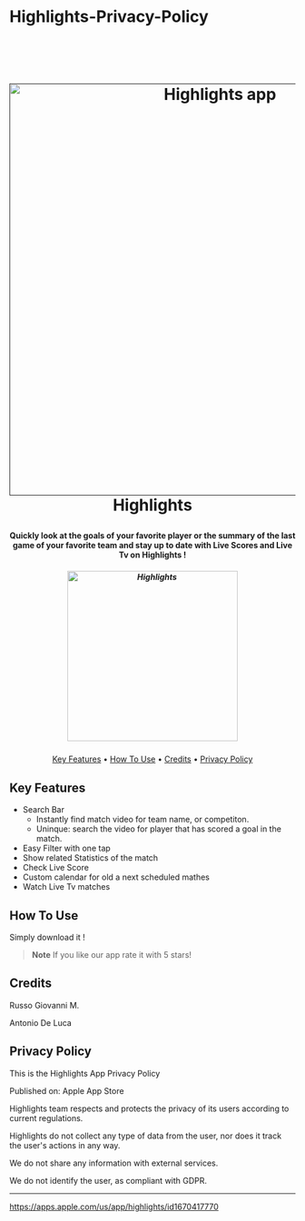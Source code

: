 # Highlights-Privacy-Policy


<h1 align="center">
  <br>
  
  <a href=""><img width="726" alt="Highlights app" src="https://user-images.githubusercontent.com/113531412/218103114-f1d03352-3a22-4a52-89d3-713d7b715d5a.png"></a>
  <br>
 Highlights
  <br>
</h2>

<h4 align="center">Quickly look at the goals of your favorite player or the summary of the last game of your favorite team and stay up to date with Live Scores and Live Tv on Highlights !</h4>
<h5 align="center">

<a href="https://apps.apple.com/us/app/highlights/id1670417770"><img width="300" alt="Highlights" src="https://user-images.githubusercontent.com/113531412/218105869-fe2cd985-b1f5-4140-b308-1dd88d3df08c.png"></a>
</h5>
<p align="center">
  <a href="#key-features">Key Features</a> •
  <a href="#how-to-use">How To Use</a> •
  <a href="#credits">Credits</a> •
  <a href="#privacy-policy">Privacy Policy</a>
</p>


## Key Features

* Search Bar
  - Instantly find match video for team name, or competiton.
  - Uninque: search the video for player that has scored a goal in the match.
* Easy Filter with one tap 
* Show related Statistics of the match
* Check Live Score 
* Custom calendar for old a next scheduled mathes
* Watch Live Tv matches


## How To Use

Simply download it !

> **Note**
> If you like our app rate it with 5 stars! 


## Credits

Russo Giovanni M.

Antonio De Luca

## Privacy Policy

This is the Highlights App Privacy Policy

Published on: Apple App Store

Highlights team respects and protects the privacy of its users according to current regulations.

Highlights do not collect any type of data from the user, nor does it track the user's actions in any way.

We do not share any information with external services.

We do not identify the user, as compliant with GDPR.

---

https://apps.apple.com/us/app/highlights/id1670417770

